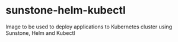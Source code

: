 # sunstone-helm-kubectl
Image to be used to deploy applications to Kubernetes cluster using Sunstone, Helm and Kubectl
